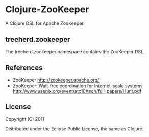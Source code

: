 # Clojure-ZooKeeper

A Clojure DSL for Apache ZooKeeper.


## treeherd.zookeeper

The treeherd.zookeeper namespace contains the ZooKeeper DSL.


## References

* ZooKeeper http://zookeeper.apache.org/
* ZooKeeper: Wait-free coordination for Internet-scale systems http://www.usenix.org/event/atc10/tech/full_papers/Hunt.pdf

## License

Copyright (C) 2011 

Distributed under the Eclipse Public License, the same as Clojure.
